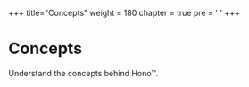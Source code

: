 +++
title="Concepts"
weight = 180
chapter = true
pre = '<i class="far fa-lightbulb"></i> '
+++

# Concepts

Understand the concepts behind Hono&trade;.
